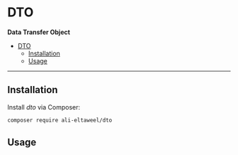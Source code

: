 # DTO

**Data Transfer Object**

- [DTO](#dto)
  - [Installation](#installation)
  - [Usage](#usage)

***

## Installation

Install *dto* via Composer:

```bash
composer require ali-eltaweel/dto
```

## Usage

